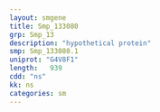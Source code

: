 ```yaml
---
layout: smgene
title: Smp_133080
grp: Smp_13
description: "hypothetical protein"
smp: Smp_133080.1
uniprot: "G4V8F1"
length:   939
cdd: "ns"
kk: ns
categories: sm
---
```

